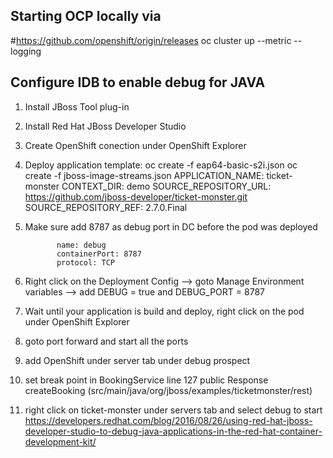 ## Starting OCP locally via
#https://github.com/openshift/origin/releases
oc cluster up --metric --logging


## Configure IDB to enable debug for JAVA
1. Install JBoss Tool plug-in
2. Install Red Hat JBoss Developer Studio
3. Create OpenShift conection under OpenShift Explorer
4. Deploy application 
template: 
oc create -f eap64-basic-s2i.json
oc create -f jboss-image-streams.json
APPLICATION_NAME: ticket-monster
CONTEXT_DIR: demo
SOURCE_REPOSITORY_URL: https://github.com/jboss-developer/ticket-monster.git
SOURCE_REPOSITORY_REF: 2.7.0.Final
5. Make sure add 8787 as debug port in DC before the pod was deployed

              name: debug
              containerPort: 8787
              protocol: TCP
6. Right click on the Deployment Config --> goto Manage Environment variables --> add DEBUG = true and DEBUG_PORT = 8787
7.   Wait until your application is build and deploy, right click on the pod under OpenShift Explorer
8.   goto port forward and start all the ports
9.  add OpenShift under server tab under debug prospect
10. set break point in BookingService line 127 public Response createBooking (src/main/java/org/jboss/examples/ticketmonster/rest)
11. right click on ticket-monster under servers tab and select debug to start 
https://developers.redhat.com/blog/2016/08/26/using-red-hat-jboss-developer-studio-to-debug-java-applications-in-the-red-hat-container-development-kit/
